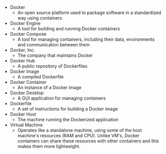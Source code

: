 * Docker
    - An open source platform used to package software in a standardized way using containers
* Docker Engine
    - A tool for building and running Docker containers
* Docker Compose
    - A tool for managing containers, including their data, environments and communication between them
* Docker, Inc.
    - The company that maintains Docker
* Docker Hub
    - A public repository of Dockerfiles
* Docker Image
    - A compiled Dockerfile
* Docker Container
    - An instance of a Docker image
* Docker Desktop
    - A GUI application for managing containers
* Dockerfile
    - A set of instructions for building a Docker image
* Docker Host
    - The machine running the Dockerized application
* Virtual Machine
    - Operates like a standalone machine, using some of the host machine's resources (RAM and CPU). Unlike VM's, Docker containers can share these resources with other containers and this makes them more lightweight.
